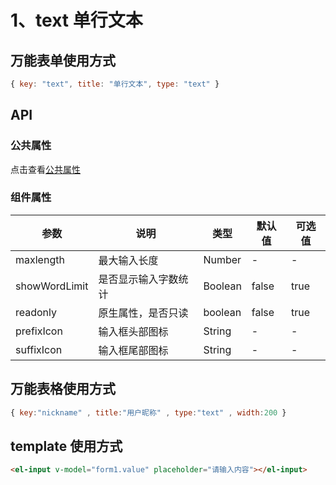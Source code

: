 # 1、text 单行文本

## 万能表单使用方式

```javascript
{ key: "text", title: "单行文本", type: "text" }
```

## API

### 公共属性
点击查看[公共属性](../0-公共属性.md)

### 组件属性

| 参数 | 说明 | 类型 | 默认值 | 可选值 |
|------|------|------|--------|--------|
| maxlength | 最大输入长度 | Number | - | - |
| showWordLimit | 是否显示输入字数统计 | Boolean | false | true |
| readonly | 原生属性，是否只读 | boolean | false | true |
| prefixIcon | 输入框头部图标 | String | - | - |
| suffixIcon | 输入框尾部图标 | String | - | - |

## 万能表格使用方式

```javascript
{ key:"nickname" , title:"用户昵称" , type:"text" , width:200 }
```

## template 使用方式

```html
<el-input v-model="form1.value" placeholder="请输入内容"></el-input>
```